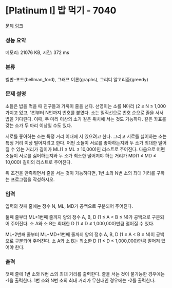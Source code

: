 # [Platinum I] 밥 먹기 - 7040 

[문제 링크](https://www.acmicpc.net/problem/7040) 

### 성능 요약

메모리: 21076 KB, 시간: 372 ms

### 분류

벨만–포드(bellman_ford), 그래프 이론(graphs), 그리디 알고리즘(greedy)

### 문제 설명

<p>소들은 밥을 먹을 때 친구들과 가까이 줄을 선다. 선영이는 소를 N마리 (2 ≤ N ≤ 1,000 가지고 있고, 1번부터 N번까지 번호를 붙였다. 소는 일직선으로 번호 순으로 줄을 서서 밥을 기다린다. 이때, 두 마리 이상의 소가 같은 위치에 서는 것도 가능하다. 같은 좌표를 갖는 소가 두 마리 이상일 수도 있다.</p>

<p>서로를 좋아하는 소는 특정 거리 이내에 서 있으려고 한다. 그리고 서로를 싫어하는 소는 특정 거리 이상 떨어지려고 한다. 어떤 소들이 서로를 좋아하는지와 두 소가 최대한 떨어질 수 있는 거리가 길이가 ML(1 ≤ ML ≤ 10,000)인 리스트로 주어진다. 다음으로 어떤 소들이 서로를 싫어하는지와 두 소가 최소한 떨어져야 하는 거리가 MD(1 ≤ MD ≤ 10,000) 길이의 리스트로 주어진다.</p>

<p>위 조건을 만족하면서 줄을 서는 것이 가능하다면, 1번 소와 N번 소의 최대 거리를 구하는 프로그램을 작성하시오.</p>

### 입력 

 <p>입력의 첫째 줄에는 정수 N, ML, MD가 공백으로 구분되어 주어진다.</p>

<p>둘째 줄부터 ML+1번째 줄까지 양의 정수 A, B, D (1 ≤ A < B ≤ N)가 공백으로 구분되어 주어진다. 소 A와 소 B는 최대한 D (1 ≤ D ≤ 1,000,000)만큼 떨어질 수 있다.</p>

<p>ML+2번째 줄부터 ML+MD+1번째 줄까지 양의 정수 A, B, D (1  ≤ A < B ≤ N)이 공백으로 구분되어 주어진다. 소 A와 소 B는 최소한 D (1 ≤ D ≤ 1,000,000)만큼 떨어져 있어야 한다.</p>

### 출력 

 <p>첫째 줄에 1번 소와 N번 소의 최대 거리를 출력한다. 줄을 서는 것이 불가능한 경우에는 -1을 출력한다. 1번 소와 N번 소의 최대 거리가 무한대인 경우에는 -2를 출력한다.</p>

